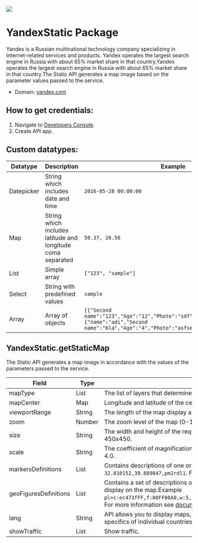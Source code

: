 ﻿[![](https://scdn.rapidapi.com/RapidAPI_banner.png)](https://rapidapi.com/package/Yandex/functions?utm_source=RapidAPIGitHub_YandexFunctions&utm_medium=button&utm_content=RapidAPI_GitHub)

# YandexStatic Package
Yandex is a Russian multinational technology company specializing in Internet-related services and products. Yandex operates the largest search engine in Russia with about 65% market share in that country.Yandex operates the largest search engine in Russia with about 65% market share in that country.The Static API generates a map image based on the parameter values passed to the service.
* Domain: [yandex.com](https://yandex.com)

## How to get credentials:
1. Navigate to [Developers Console](https://developer.tech.yandex.com/keys).
2. Create API app.


## Custom datatypes:
  |Datatype|Description|Example
  |--------|-----------|----------
  |Datepicker|String which includes date and time|```2016-05-28 00:00:00```
  |Map|String which includes latitude and longitude coma separated|```50.37, 26.56```
  |List|Simple array|```["123", "sample"]```
  |Select|String with predefined values|```sample```
  |Array|Array of objects|```[{"Second name":"123","Age":"12","Photo":"sdf","Draft":"sdfsdf"},{"name":"adi","Second name":"bla","Age":"4","Photo":"asfserwe","Draft":"sdfsdf"}] ```



## YandexStatic.getStaticMap
The Static API generates a map image in accordance with the values ​​of the parameters passed to the service.

| Field| Type       | Description
|------|------------|----------
| mapType    | List       | The list of layers that determine the type of map.
| mapCenter   | Map        | Longitude and latitude of the center of the map in degrees.
| viewportRange  | String     | The length of the map display area by longitude and latitude (in degrees).
| zoom    | Number     | The zoom level of the map (0-17).
| size | String     | The width and height of the requested map image (in pixels), see Map size. The default value is 450x450.
| scale| String     | The coefficient of magnification of objects on the map. Can take a fractional value from 1.0 to 4.0.
| markersDefinitions   | List     | Contains descriptions of one or more labels that you want to display on the map. Example ```32.810152,39.889847,pm2rdl1```. For more information see [documentation](https://tech.yandex.com/maps/doc/staticapi/1.x/dg/concepts/markers-docpage/).
| geoFiguresDefinitions   | List     | Contains a set of descriptions of geometric shapes (polygons and polygons) that you want to display on the map.Example ```pl=c:ec473fFF,f:00FF00A0,w:5,37.51,55.83,37.67,55.82,37.66,55.74,37.49,55.70,37.51,55.83```. For more information see [documentation](https://tech.yandex.com/maps/doc/staticapi/1.x/dg/concepts/polylines-docpage/).
| lang | String     | API allows you to display maps, localized in different languages, taking into account the specifics of individual countries.
| showTraffic | List     | Show traffic.


